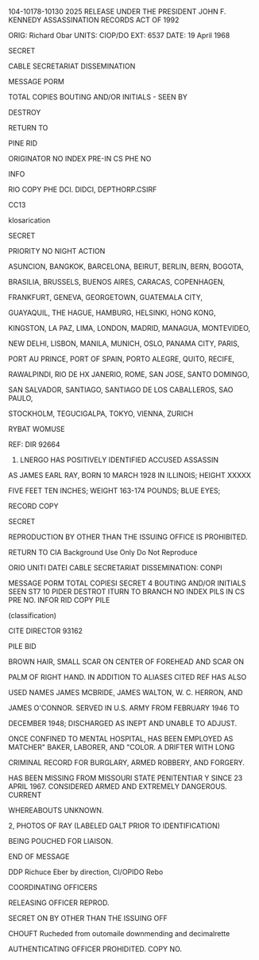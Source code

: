 104-10178-10130
2025 RELEASE UNDER THE PRESIDENT JOHN F. KENNEDY ASSASSINATION RECORDS ACT OF 1992

ORIG: Richard Obar
UNITS: CIOP/DO
EXT: 6537
DATE: 19 April 1968

SECRET

CABLE SECRETARIAT DISSEMINATION

MESSAGE PORM

TOTAL COPIES
BOUTING AND/OR INITIALS - SEEN BY

DESTROY

RETURN TO

PINE RID

ORIGINATOR
NO INDEX
PRE-IN CS PHE NO

INFO

RIO COPY
PHE
DCI. DlDCI, DEPTHORP.CSIRF

CC13

klosarication

SECRET

PRIORITY NO NIGHT ACTION

ASUNCION, BANGKOK, BARCELONA, BEIRUT, BERLIN, BERN, BOGOTA,

BRASILIA, BRUSSELS, BUENOS AIRES, CARACAS, COPENHAGEN,

FRANKFURT, GENEVA, GEORGETOWN, GUATEMALA CITY,

GUAYAQUIL, THE HAGUE, HAMBURG, HELSINKI, HONG KONG,

KINGSTON, LA PAZ, LIMA, LONDON, MADRID, MANAGUA, MONTEVIDEO,

NEW DELHI, LISBON, MANILA, MUNICH, OSLO, PANAMA CITY, PARIS,

PORT AU PRINCE, PORT OF SPAIN, PORTO ALEGRE, QUITO, RECIFE,

RAWALPINDI, RIO DE HX JANERIO, ROME, SAN JOSE, SANTO DOMINGO,

SAN SALVADOR, SANTIAGO, SANTIAGO DE LOS CABALLEROS, SAO PAULO,

STOCKHOLM, TEGUCIGALPA, TOKYO, VIENNA, ZURICH

RYBAT WOMUSE

REF: DIR 92664

1. LNERGO HAS POSITIVELY IDENTIFIED ACCUSED ASSASSIN

AS JAMES EARL RAY, BORN 10 MARCH 1928 IN ILLINOIS; HEIGHT XXXXX

FIVE FEET TEN INCHES; WEIGHT 163-174 POUNDS; BLUE EYES;

RECORD COPY

SECRET

REPRODUCTION BY OTHER THAN THE ISSUING OFFICE IS PROHIBITED.

RETURN TO CIA
Background Use Only
Do Not Reproduce

ORIO
UNITI
DATEI
CABLE SECRETARIAT DISSEMINATION:
CONPI

MESSAGE PORM
TOTAL COPIESI
SECRET
4
BOUTING AND/OR INITIALS SEEN ST7
10
PIDER
DESTROT
ITURN TO
BRANCH
NO INDEX
PILS IN CS PRE NO.
INFOR
RID COPY
PILE

(classification)

CITE DIRECTOR
93162

PILE BID

BROWN HAIR, SMALL SCAR ON CENTER OF FOREHEAD AND SCAR ON

PALM OF RIGHT HAND. IN ADDITION TO ALIASES CITED REF HAS ALSO

USED NAMES JAMES MCBRIDE, JAMES WALTON, W. C. HERRON, AND

JAMES O'CONNOR. SERVED IN U.S. ARMY FROM FEBRUARY 1946 ΤΟ

DECEMBER 1948; DISCHARGED AS INEPT AND UNABLE TO ADJUST.

ONCE CONFINED TO MENTAL HOSPITAL, HAS BEEN EMPLOYED AS
MATCHER"
BAKER, LABORER, AND "COLOR. A DRIFTER WITH LONG

CRIMINAL RECORD FOR BURGLARY, ARMED ROBBERY, AND FORGERY.

HAS BEEN MISSING FROM MISSOURI STATE PENITENTIAR Y SINCE 23 APRIL
1967. CONSIDERED ARMED AND EXTREMELY DANGEROUS. CURRENT

WHEREABOUTS UNKNOWN.

2, PHOTOS OF RAY (LABELED GALT PRIOR TO IDENTIFICATION)

BEING POUCHED FOR LIAISON.

END OF MESSAGE

DDP Richuce Eber by direction, CI/OPIDO Rebo

COORDINATING OFFICERS

RELEASING OFFICER
REPROD.

SECRET
ON BY OTHER THAN THE ISSUING OFF

CHOUFT
Rucheded from outomaile
downmending and
decimalrette

AUTHENTICATING
OFFICER
PROHIDITED.
COPY NO.
